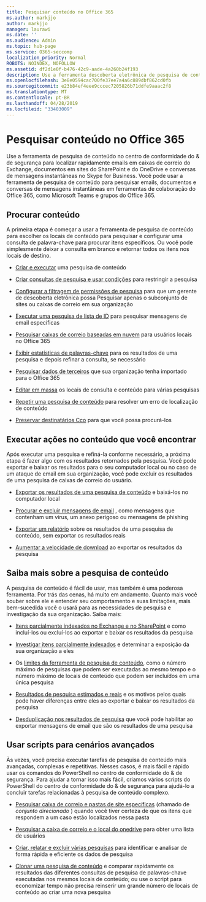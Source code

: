 ```yaml
---
title: Pesquisar conteúdo no Office 365
ms.author: markjjo
author: markjjo
manager: laurawi
ms.date: ''
ms.audience: Admin
ms.topic: hub-page
ms.service: O365-seccomp
localization_priority: Normal
ROBOTS: NOINDEX, NOFOLLOW
ms.assetid: df2d1e0f-b476-42c9-aade-4a260b24f193
description: Use a ferramenta descoberta eletrônica de pesquisa de conteúdo no centro de conformidade do & de segurança para localizar rapidamente emails em caixas de correio do Exchange, documentos em sites do SharePoint e locais do OneDrive e conversas de mensagens instantâneas no Skype for Business.
ms.openlocfilehash: 3e8e0594cac700fe37ee7a4a6c889dbf862cd0fb
ms.sourcegitcommit: e23b84ef4eee9cccec7205826b71ddfe9aaac2f8
ms.translationtype: MT
ms.contentlocale: pt-BR
ms.lasthandoff: 04/28/2019
ms.locfileid: "33403009"
---
```

# <a name="search-for-content-in-office-365"></a>Pesquisar conteúdo no Office 365

Use a ferramenta de pesquisa de conteúdo no centro de conformidade do & de segurança para localizar rapidamente emails em caixas de correio do Exchange, documentos em sites do SharePoint e do OneDrive e conversas de mensagens instantâneas no Skype for Business. Você pode usar a ferramenta de pesquisa de conteúdo para pesquisar emails, documentos e conversas de mensagens instantâneas em ferramentas de colaboração do Office 365, como Microsoft Teams e grupos do Office 365.
  
## <a name="search-for-content"></a>Procurar conteúdo

A primeira etapa é começar a usar a ferramenta de pesquisa de conteúdo para escolher os locais de conteúdo para pesquisar e configurar uma consulta de palavra-chave para procurar itens específicos. Ou você pode simplesmente deixar a consulta em branco e retornar todos os itens nos locais de destino.
  
- [Criar e executar](content-search.md) uma pesquisa de conteúdo 
    
- [Criar consultas de pesquisa e usar condições](keyword-queries-and-search-conditions.md) para restringir a pesquisa 
    
- [Configurar a filtragem de permissões de pesquisa](permissions-filtering-for-content-search.md) para que um gerente de descoberta eletrônica possa Pesquisar apenas o subconjunto de sites ou caixas de correio em sua organização 
    
- [Executar uma pesquisa de lista de ID](csv-file-for-an-id-list-content-search.md) para pesquisar mensagens de email específicas 
    
- [Pesquisar caixas de correio baseadas em nuvem](search-cloud-based-mailboxes-for-on-premises-users.md) para usuários locais no Office 365

- [Exibir estatísticas de palavras-chave](view-keyword-statistics-for-content-search.md) para os resultados de uma pesquisa e depois refinar a consulta, se necessário 
    
- [Pesquisar dados de terceiros](use-content-search-to-search-third-party-data-that-was-imported.md) que sua organização tenha importado para o Office 365 
    
- [Editar em massa](bulk-edit-content-searches.md) os locais de consulta e conteúdo para várias pesquisas 
    
- [Repetir uma pesquisa de conteúdo](retry-failed-content-search.md) para resolver um erro de localização de conteúdo

- [Preservar destinatários Cco](https://docs.microsoft.com/exchange/policy-and-compliance/holds/preserve-bcc-recipients-and-group-members) para que você possa procurá-los 


## <a name="perform-actions-on-content-you-find"></a>Executar ações no conteúdo que você encontrar

Após executar uma pesquisa e refiná-la conforme necessário, a próxima etapa é fazer algo com os resultados retornados pela pesquisa. Você pode exportar e baixar os resultados para o seu computador local ou no caso de um ataque de email em sua organização, você pode excluir os resultados de uma pesquisa de caixas de correio do usuário.
  
- [Exportar os resultados de uma pesquisa de conteúdo](export-search-results.md) e baixá-los no computador local 
    
- [Procurar e excluir mensagens de email](search-for-and-delete-messages-in-your-organization.md) , como mensagens que contenham um vírus, um anexo perigoso ou mensagens de phishing 
    
- [Exportar um relatório](export-a-content-search-report.md) sobre os resultados de uma pesquisa de conteúdo, sem exportar os resultados reais 
    
- [Aumentar a velocidade de download](increase-download-speeds-when-exporting-ediscovery-results.md) ao exportar os resultados da pesquisa 
    
## <a name="learn-more-about-content-search"></a>Saiba mais sobre a pesquisa de conteúdo

A pesquisa de conteúdo é fácil de usar, mas também é uma poderosa ferramenta. Por trás das cenas, há muito em andamento. Quanto mais você souber sobre ele e entender seu comportamento e suas limitações, mais bem-sucedida você o usará para as necessidades de pesquisa e investigação da sua organização. Saiba mais:
  
- [Itens parcialmente indexados no Exchange e no SharePoint](partially-indexed-items-in-content-search.md) e como incluí-los ou excluí-los ao exportar e baixar os resultados da pesquisa 
    
- [Investigar itens parcialmente indexados](investigating-partially-indexed-items-in-ediscovery.md) e determinar a exposição da sua organização a eles 
    
- Os [limites da ferramenta de pesquisa de conteúdo](limits-for-content-search.md), como o número máximo de pesquisas que podem ser executadas ao mesmo tempo e o número máximo de locais de conteúdo que podem ser incluídos em uma única pesquisa 
    
- [Resultados de pesquisa estimados e reais](differences-between-estimated-and-actual-ediscovery-search-results.md) e os motivos pelos quais pode haver diferenças entre eles ao exportar e baixar os resultados da pesquisa 
    
- [Desduplicação nos resultados de pesquisa](de-duplication-in-ediscovery-search-results.md) que você pode habilitar ao exportar mensagens de email que são os resultados de uma pesquisa 
    
## <a name="use-scripts-for-advanced-scenarios"></a>Usar scripts para cenários avançados

Às vezes, você precisa executar tarefas de pesquisa de conteúdo mais avançadas, complexas e repetitivas. Nesses casos, é mais fácil e rápido usar os comandos do PowerShell no centro de conformidade do & de segurança. Para ajudar a tornar isso mais fácil, criamos vários scripts do PowerShell do centro de conformidade do & de segurança para ajudá-lo a concluir tarefas relacionadas à pesquisa de conteúdo complexo.
  
- [Pesquisar caixa de correio e pastas de site específicas](use-content-search-for-targeted-collections.md) (chamado de *conjunto direcionado* ) quando você tiver certeza de que os itens que respondem a um caso estão localizados nessa pasta 
    
- [Pesquisar a caixa de correio e o local do onedrive](search-the-mailbox-and-onedrive-for-business-for-a-list-of-users.md) para obter uma lista de usuários 
    
- [Criar, relatar e excluir várias pesquisas](create-report-on-and-delete-multiple-content-searches.md) para identificar e analisar de forma rápida e eficiente os dados de pesquisa 
    
- [Clonar uma pesquisa de conteúdo](clone-a-content-search.md) e comparar rapidamente os resultados das diferentes consultas de pesquisa de palavras-chave executadas nos mesmos locais de conteúdo; ou use o script para economizar tempo não precisa reinserir um grande número de locais de conteúdo ao criar uma nova pesquisa 
    

